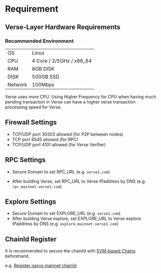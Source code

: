 # Requirement

## Verse-Layer Hardware Requirements

### Recommended Environment
|||
|--|---------|
|OS|Linux|
|CPU|4 Core / 2/5GHz / x86_64|
|RAM|8GB DISK|
|DISK|500GB SSD|
|Network|100Mbps|
Verse uses more CPU. Using Higher Frequency for CPU when having much pending transaction in Verse can have a higher verse transaction processing speed for Verse.


## Firewall Settings
- TCP/UDP port 30303 allowed (for P2P between nodes)
- TCP port 8545 allowed (for RPC)
- TCP/UDP port 4101 allowed (for Verse Verifier)

## RPC Settings
- Secure Domain to set RPC_URL
(e.g. `verse1.com`)

- After building Verse, set RPC_URL to Verse IPaddress by DNS
(e.g. `rpc.mainnet.verse1.com`)

## Explore Settings
- Secure Domain to set EXPLORE_URL
(e.g. `verse1.com`)
- After building Verse explore, set EXPLORE_URL to Verse explore IPaddress by DNS
(e.g. `explore.mainnet.verse1.com`)

## ChainId Register
It is recommended to secure the chainId with [EVM-based Chains](https://github.com/ethereum-lists/chains) beforehand.

e.g. [Register oasys mainnet chainId](https://github.com/fromreto/chains/commit/00aa7728b1b1180f9e2f6f284ccb585be956d524)

